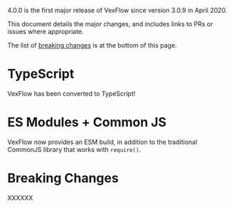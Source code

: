 4.0.0 is the first major release of VexFlow since version 3.0.9 in April 2020.

This document details the major changes, and includes links to PRs or issues where appropriate.

The list of [breaking changes](#breaking-changes) is at the bottom of this page.

# TypeScript

VexFlow has been converted to TypeScript!

# ES Modules + Common JS

VexFlow now provides an ESM build, in addition to the traditional CommonJS library that works with `require()`.

# Breaking Changes

XXXXXX
